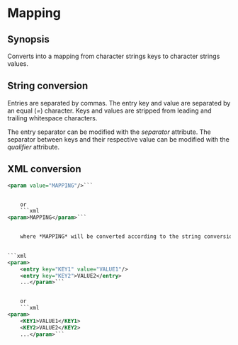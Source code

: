 # Mapping

## Synopsis

Converts into a mapping from character strings keys to character strings values.

## String conversion

Entries are separated by commas. The entry key and value are separated by an equal (*=*) character. Keys and values are stripped from leading and trailing whitespace characters.

The entry separator can be modified with the *separator* attribute. The separator between keys and their respective value can be modified with the *qualifier* attribute.

## XML conversion

```xml
<param value="MAPPING"/>```


	or
	```xml
<param>MAPPING</param>```


	where *MAPPING* will be converted according to the string conversion specifications.
      

```xml
<param>
	<entry key="KEY1" value="VALUE1"/>
	<entry key="KEY2">VALUE2</entry>
	...</param>```


	or
	```xml
<param>
	<KEY1>VALUE1</KEY1>
	<KEY2>VALUE2</KEY2>
	...</param>```




